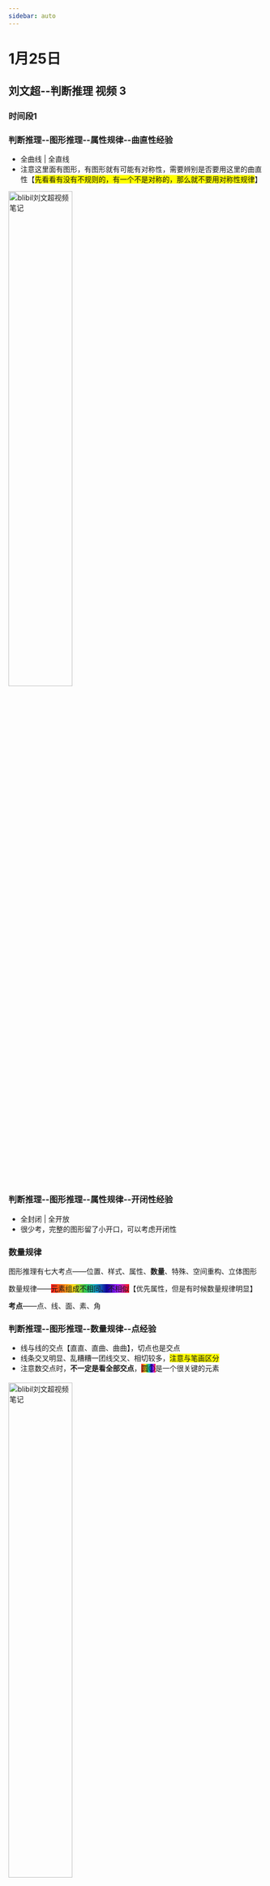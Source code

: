 ```yaml
---
sidebar: auto
---
```


# 1月25日

<timeLineTag name="lhr" time="1月25日上午" content="图形推理--属性规律--数量规律" percent=13></timeLineTag>

## 刘文超--判断推理 视频 3   

### 时间段1

### 判断推理--图形推理--属性规律--曲直性经验

- 全曲线 | 全直线
- 注意这里面有图形，有图形就有可能有对称性，需要辨别是否要用这里的曲直性【<font style="background: yellow">先看看有没有不规则的，有一个不是对称的，那么就不要用对称性规律</font>】

<img :src="$withBase('/assets/img/examinationStudy/timeLine/January/1月25日/视频笔记1.png')" alt="blibil刘文超视频笔记" width=50%>

### 判断推理--图形推理--属性规律--开闭性经验

- 全封闭 | 全开放
- 很少考，完整的图形留了小开口，可以考虑开闭性

### 数量规律

图形推理有七大考点——位置、样式、属性、**数量**、特殊、空间重构、立体图形

数量规律——<font style="background: linear-gradient( to right, #ff1616, #ff7716, #ffdc16, #36c945, #10a5ce, #0f0096, #a51eff, #ff1616);">元素组成不相同、不相似</font>【优先属性，但是有时候数量规律明显】

**考点**——点、线、面、素、角

### 判断推理--图形推理--数量规律--点经验

- 线与线的交点【直直、直曲、曲曲】，切点也是交点
- 线条交叉明显、乱糟糟一团线交叉、相切较多，<font style="background: yellow">注意与笔画区分</font>
- 注意数交点时，**不一定是看全部交点**，<font style="background: linear-gradient( to right, #ff1616, #ff7716, #ffdc16, #36c945, #10a5ce, #0f0096, #a51eff, #ff1616);">圆⚪</font>是一个很关键的元素

<img :src="$withBase('/assets/img/examinationStudy/timeLine/January/1月25日/视频笔记2.png')" alt="blibil刘文超视频笔记" width=50%>

<img :src="$withBase('/assets/img/examinationStudy/timeLine/January/1月25日/视频笔记3.png')" alt="blibil刘文超视频笔记" width=50%>

### 判断推理--图形推理--数量规律--线经验

- 直线数特征图：<font style="background: linear-gradient( to right, #ff1616, #ff7716, #ffdc16, #36c945, #10a5ce, #0f0096, #a51eff, #ff1616);">多边形、单一直线</font>

<img :src="$withBase('/assets/img/examinationStudy/timeLine/January/1月25日/视频笔记4.png')" alt="blibil刘文超视频笔记" width=50%>

- 曲线数特征图：曲线图形（全曲图形、圆、弧），一条顺下来的平滑曲线算一条，有折点则算另外一条曲线

<img :src="$withBase('/assets/img/examinationStudy/timeLine/January/1月25日/视频笔记5.png')" alt="blibil刘文超视频笔记" width=50%>

- 有单一直线时，考虑数有多少条线
- 同样的，在数线的数量时，有时候需要考虑忽略某些线，eg:既有曲既有直
- 不要陷入上一条经验，也可以考虑曲直线数量的关系
- 线，也可以考虑位置关系
- <img :src="$withBase('/assets/img/examinationStudy/timeLine/January/1月25日/视频笔记6.png')" alt="blibil刘文超视频笔记" width=50%>
- 出现汉字，有可能考笔画数、线【撇儿】的数量、面
- 既然涉及到数量，可以想到数量的加减法
- 注意线之间的关系，整体看【难题】

<img :src="$withBase('/assets/img/examinationStudy/timeLine/January/1月25日/视频笔记7.png')" alt="blibil刘文超视频笔记" width=50%>

<img :src="$withBase('/assets/img/examinationStudy/timeLine/January/1月25日/视频笔记8.png')" alt="blibil刘文超视频笔记" width=50%>